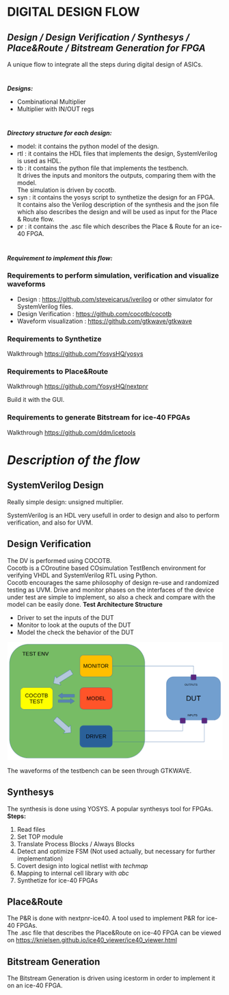 # DIGITAL DESIGN FLOW

## *Design / Design Verification / Synthesys / Place&Route / Bitstream Generation for FPGA*

A unique flow to integrate all the steps during digital design of ASICs.

#

***Designs:***

- Combinational Multiplier
- Multiplier with IN/OUT regs

#

***Directory structure for each design:***

- model: it contains the python model of the design.
- rtl  : it contains the HDL files that implements the design, SystemVerilog is used as HDL.
- tb   : it contains the python file that implements the testbench.<br/> It drives the inputs and monitors the outputs, comparing them with the model.<br/> The simulation is driven by cocotb. 
- syn  : it contains the yosys script to synthetize the design for an FPGA.<br/> It contains also the Verilog description of the synthesis and the json file which also describes the design and will be used as input for the Place & Route flow.
- pr   : it contains the .asc file which describes the Place & Route for an ice-40 FPGA.

#

***Requirement to implement this flow:***

### Requirements to perform simulation, verification and visualize waveforms

- Design : <https://github.com/steveicarus/iverilog> or other simulator for SystemVerilog files.
- Design Verification : <https://github.com/cocotb/cocotb>
- Waveform visualization : <https://github.com/gtkwave/gtkwave>

### Requirements to Synthetize

Walkthrough <https://github.com/YosysHQ/yosys>


### Requirements to Place&Route

Walkthrough <https://github.com/YosysHQ/nextpnr>

Build it with the GUI.

### Requirements to generate Bitstream for ice-40 FPGAs

Walkthrough <https://github.com/ddm/icetools>

#

# ***Description of the flow***


## SystemVerilog Design

Really simple design: unsigned multiplier.

SystemVerilog is an HDL very usefull in order to design and also to perform verification, and also for UVM.

## Design Verification

The DV is performed using COCOTB.<br/>
Cocotb is a COroutine based COsimulation TestBench environment for verifying VHDL and SystemVerilog RTL using Python.<br/> Cocotb encourages the same philosophy of design re-use and randomized testing as UVM. 
Drive and monitor phases on the interfaces of the device under test are simple to implement, so also a check and compare with the model can be easily done.
**Test Architecture Structure**
- Driver to set the inputs of the DUT
- Monitor to look at the ouputs of the DUT
- Model the check the behavior of the DUT
<img src="test_arch.png">

The waveforms of the testbench can be seen through GTKWAVE.

## Synthesys

The synthesis is done using YOSYS. A popular synthesys tool for FPGAs.<br/>
**Steps:**
1. Read files
2. Set TOP module
3. Translate Process Blocks / Always Blocks
4. Detect and optimize FSM (Not used actually, but necessary for further implementation)
5. Covert design into logical netlist with *techmap*
6. Mapping to internal cell library with *abc*
7. Synthetize for ice-40 FPGAs

## Place&Route

The P&R is done with nextpnr-ice40. A tool used to implement P&R for ice-40 FPGAs.<br/> The .asc file that describes the Place&Route on ice-40 FPGA can be viewed on <https://knielsen.github.io/ice40_viewer/ice40_viewer.html>

## Bitstream Generation
The Bitstream Generation is driven using icestorm in order to implement it on an ice-40 FPGA.

